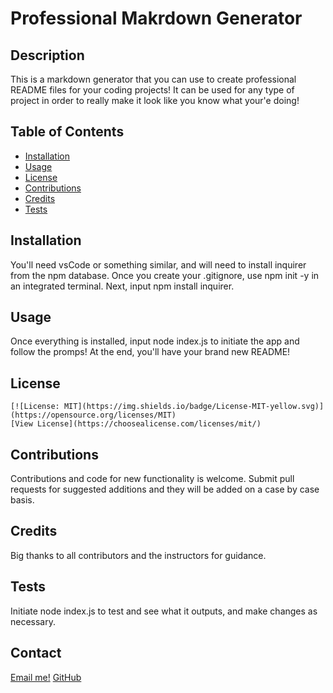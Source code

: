 
  # Professional Makrdown Generator
## Description
This is a markdown generator that you can use to create professional README files for your coding projects! It can be used for any type of project in order to really make it look like you know what your'e doing!
## Table of Contents
- [Installation](#installation)
- [Usage](#usage)
- [License](#license)
- [Contributions](#contributions)
- [Credits](#credits)
- [Tests](#tests)
## Installation
You'll need vsCode or something similar, and will need to install inquirer from the npm database. Once you create your .gitignore, use npm init -y in an integrated terminal. Next, input npm install inquirer. 
## Usage
Once everything is installed, input node index.js to initiate the app and follow the promps! At the end, you'll have your brand new README!
## License

    [![License: MIT](https://img.shields.io/badge/License-MIT-yellow.svg)](https://opensource.org/licenses/MIT)
    [View License](https://choosealicense.com/licenses/mit/)
    
## Contributions
Contributions and code for new functionality is welcome. Submit pull requests for suggested additions and they will be added on a case by case basis.
## Credits
Big thanks to all contributors and the instructors for guidance.
## Tests
Initiate node index.js to test and see what it outputs, and make changes as necessary.
## Contact
[Email me!](justinlindseyLHR@gmail.com)
[GitHub](https://github.com/JusticeGTR)